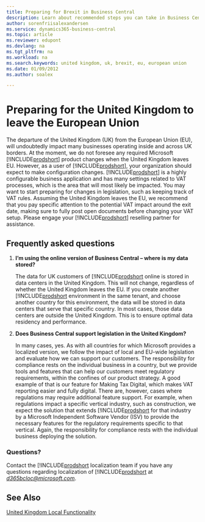 ```yaml
---
title: Preparing for Brexit in Business Central
description: Learn about recommended steps you can take in Business Central to help prepare for Brexit in 2020.
author: sorenfriisalexandersen
ms.service: dynamics365-business-central
ms.topic: article
ms.reviewer: edupont
ms.devlang: na
ms.tgt_pltfrm: na
ms.workload: na
ms.search.keywords: united kingdom, uk, brexit, eu, european union
ms.date: 01/09/2012
ms.author: soalex

---
```

# Preparing for the United Kingdom to leave the European Union

The departure of the United Kingdom (UK) from the European Union (EU), will undoubtedly impact many businesses operating inside and across UK borders. At the moment, we do not foresee any required Microsoft [!INCLUDE[prodshort](../../includes/prodshort.md)] product changes when the United Kingdom leaves EU. However, as a user of [!INCLUDE[prodshort](../../includes/prodshort.md)], your organization should expect to make configuration changes. [!INCLUDE[prodshort](../../includes/prodshort.md)] is a highly configurable business application and has many settings related to VAT processes, which is the area that will most likely be impacted. You may want to start preparing for changes in legislation, such as keeping track of VAT rules. Assuming the United Kingdom leaves the EU, we recommend that you pay specific attention to the potential VAT impact around the exit date, making sure to fully post open documents before changing your VAT setup. Please engage your [!INCLUDE[prodshort](../../includes/prodshort.md)] reselling partner for assistance.

## Frequently asked questions

1. **I’m using the online version of Business Central – where is my data stored?**

    The data for UK customers of [!INCLUDE[prodshort](../../includes/prodshort.md) online is stored in data centers in the United Kingdom. This will not change, regardless of whether the United Kingdom leaves the EU. If you create another [!INCLUDE[prodshort](../../includes/prodshort.md) environment in the same tenant, and choose another country for this environment, the data will be stored in data centers that serve that specific country. In most cases, those data centers are outside the United Kingdom. This is to ensure optimal data residency and performance.

2. **Does Business Central support legislation in the United Kingdom?**

    In many cases, yes. As with all countries for which Microsoft provides a localized version, we follow the impact of local and EU-wide legislation and evaluate how we can support our customers. The responsibility for compliance rests on the individual business in a country, but we provide tools and features that can help our customers meet regulatory requirements, within the confines of our product strategy. A good example of that is our feature for Making Tax Digital, which makes VAT reporting easier and fully digital. There are, however, cases where regulations may require additional feature support. For example, when regulations impact a specific vertical industry, such as construction, we expect the solution that extends [!INCLUDE[prodshort](../../includes/prodshort.md) for that industry by a Microsoft Independent Software Vendor (ISV) to provide the necessary features for the regulatory requirements specific to that vertical. Again, the responsibility for compliance rests with the individual business deploying the solution.

### Questions?

Contact the [!INCLUDE[prodshort](../../includes/prodshort.md) localization team if you have any questions regarding localization of [!INCLUDE[prodshort](../../includes/prodshort.md) at *d365bcloc@microsoft.com*.

## See Also

[United Kingdom Local Functionality](united-kingdom-local-functionality.md)  
